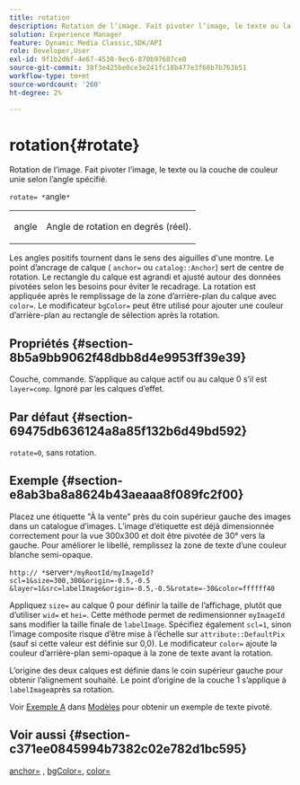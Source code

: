 ```yaml
---
title: rotation
description: Rotation de l’image. Fait pivoter l’image, le texte ou la couche de couleur unie selon l’angle spécifié.
solution: Experience Manager
feature: Dynamic Media Classic,SDK/API
role: Developer,User
exl-id: 9f1b2d6f-4e67-4530-9ec6-870b97687ce0
source-git-commit: 38f3e425be0ce3e241fc18b477e3f68b7b763b51
workflow-type: tm+mt
source-wordcount: '260'
ht-degree: 2%

---
```


# rotation{#rotate}

Rotation de l’image. Fait pivoter l’image, le texte ou la couche de couleur unie selon l’angle spécifié.

`rotate= *`angle`*`

<table id="simpletable_5531ED4C2099411DB404657E12B05314"> 
 <tr class="strow"> 
  <td class="stentry"> <p><span class="varname"> angle</span> </p> </td> 
  <td class="stentry"> <p>Angle de rotation en degrés (réel). </p></td> 
 </tr> 
</table>

Les angles positifs tournent dans le sens des aiguilles d&#39;une montre. Le point d’ancrage de calque ( `anchor=` ou `catalog::Anchor`) sert de centre de rotation. Le rectangle du calque est agrandi et ajusté autour des données pivotées selon les besoins pour éviter le recadrage. La rotation est appliquée après le remplissage de la zone d’arrière-plan du calque avec `color=`. Le modificateur `bgColor=` peut être utilisé pour ajouter une couleur d’arrière-plan au rectangle de sélection après la rotation.

## Propriétés {#section-8b5a9bb9062f48dbb8d4e9953ff39e39}

Couche, commande. S’applique au calque actif ou au calque 0 s’il est `layer=comp`. Ignoré par les calques d’effet.

## Par défaut {#section-69475db636124a8a85f132b6d49bd592}

`rotate=0`, sans rotation.

## Exemple {#section-e8ab3ba8a8624b43aeaaa8f089fc2f00}

Placez une étiquette &quot;À la vente&quot; près du coin supérieur gauche des images dans un catalogue d’images. L’image d’étiquette est déjà dimensionnée correctement pour la vue 300x300 et doit être pivotée de 30° vers la gauche. Pour améliorer le libellé, remplissez la zone de texte d’une couleur blanche semi-opaque.

`http:// *`server`*/myRootId/myImageId?scl=1&size=300,300&origin=-0.5,-0.5 &layer=1&src=labelImage&origin=-0.5,-0.5&rotate=-30&color=ffffff40`

Appliquez `size=` au calque 0 pour définir la taille de l’affichage, plutôt que d’utiliser `wid=` et `hei=`. Cette méthode permet de redimensionner `myImageId` sans modifier la taille finale de `labelImage`. Spécifiez également `scl=1`, sinon l’image composite risque d’être mise à l’échelle sur `attribute::DefaultPix` (sauf si cette valeur est définie sur 0,0). Le modificateur `color=` ajoute la couleur d’arrière-plan semi-opaque à la zone de texte avant la rotation.

L’origine des deux calques est définie dans le coin supérieur gauche pour obtenir l’alignement souhaité. Le point d’origine de la couche 1 s’applique à `labelImage`après sa rotation.

Voir [Exemple A](../../../../../is-api/http-ref/image-serving-api-ref/c-http-protocol-reference/c-templates/r-example-a.md#reference-c78ea82e8a1646738e764fa6685dfbac) dans [Modèles](../../../../../is-api/http-ref/image-serving-api-ref/c-http-protocol-reference/c-templates/c-templates.md#concept-3cd2d2adae0e41b2979b9640244d4d3e) pour obtenir un exemple de texte pivoté.

## Voir aussi {#section-c371ee0845994b7382c02e782d1bc595}

[anchor=](../../../../../is-api/http-ref/image-serving-api-ref/c-http-protocol-reference/c-command-reference/r-anchor.md#reference-6661e548ab284b82828d8d94c8ddeb7c) , [bgColor=](../../../../../is-api/http-ref/image-serving-api-ref/c-http-protocol-reference/c-command-reference/r-bgcolor.md#reference-441371ba4ef54fe781887c5ae448f6ab), [color=](/help/aem-is-ir-api/is-api/http-ref/image-serving-api-ref/c-http-protocol-reference/c-data-types/r-is-http-color.md)
